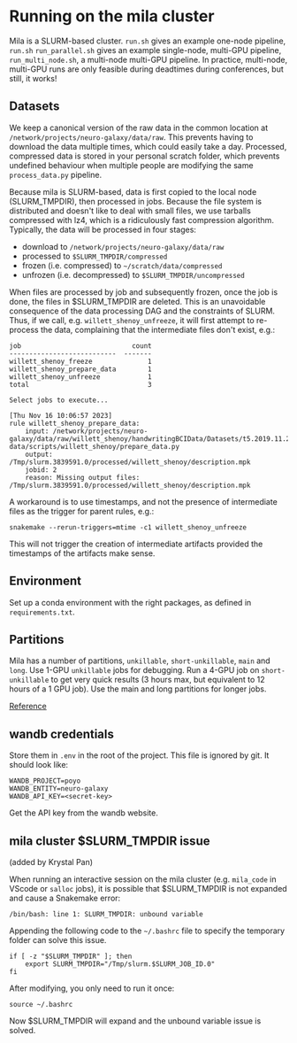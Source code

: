 # Running on the mila cluster

Mila is a SLURM-based cluster. `run.sh` gives an example one-node pipeline, `run.sh` 
`run_parallel.sh` gives an example single-node, multi-GPU pipeline, `run_multi_node.sh`, 
a multi-node multi-GPU pipeline. In practice, multi-node, multi-GPU runs are only 
feasible during deadtimes during conferences, but still, it works!

## Datasets

We keep a canonical version of the raw data in the common location at 
`/network/projects/neuro-galaxy/data/raw`. This prevents having to download the data 
multiple times, which could easily take a day. Processed, compressed data is stored in
your personal scratch folder, which prevents undefined behaviour when multiple people 
are modifying the same `process_data.py` pipeline.

Because mila is SLURM-based, data is first copied to the local node (SLURM_TMPDIR), 
then processed in jobs. Because the file system is distributed and doesn't like to deal 
with small files, we use tarballs compressed with lz4, which is a ridiculously fast 
compression algorithm. Typically, the data will be processed in four stages:

* download to `/network/projects/neuro-galaxy/data/raw`
* processed to `$SLURM_TMPDIR/compressed`
* frozen (i.e. compressed) to `~/scratch/data/compressed`
* unfrozen (i.e. decompressed) to `$SLURM_TMPDIR/uncompressed`

When files are processed by job and subsequently frozen, once the job is done, the files
in $SLURM_TMPDIR are deleted. This is an unavoidable consequence of the data processing 
DAG and the constraints of SLURM. Thus, if we call, e.g. `willett_shenoy_unfreeze`, it 
will first attempt to re-process the data, complaining that the intermediate files don't 
exist, e.g.:

```
job                            count
---------------------------  -------
willett_shenoy_freeze              1
willett_shenoy_prepare_data        1
willett_shenoy_unfreeze            1
total                              3

Select jobs to execute...

[Thu Nov 16 10:06:57 2023]
rule willett_shenoy_prepare_data:
    input: /network/projects/neuro-galaxy/data/raw/willett_shenoy/handwritingBCIData/Datasets/t5.2019.11.25/singleLetters.mat, data/scripts/willett_shenoy/prepare_data.py
    output: /Tmp/slurm.3839591.0/processed/willett_shenoy/description.mpk
    jobid: 2
    reason: Missing output files: /Tmp/slurm.3839591.0/processed/willett_shenoy/description.mpk
```

A workaround is to use timestamps, and not the presence of intermediate files as 
the trigger for parent rules, e.g.:

```
snakemake --rerun-triggers=mtime -c1 willett_shenoy_unfreeze
```

This will not trigger the creation of intermediate artifacts provided the timestamps of 
the artifacts make sense.

## Environment

Set up a conda environment with the right packages, as defined in `requirements.txt`.

## Partitions

Mila has a number of partitions, `unkillable`, `short-unkillable`, `main` and `long`. 
Use 1-GPU `unkillable` jobs for debugging. Run a 4-GPU job on `short-unkillable` to get 
very quick results (3 hours max, but equivalent to 12 hours of a 1 GPU job). Use the 
main and long partitions for longer jobs.

[Reference](https://docs.mila.quebec/Userguide.html#partitioning)

## wandb credentials

Store them in `.env` in the root of the project. This file is ignored by git. It should
look like:

```
WANDB_PROJECT=poyo
WANDB_ENTITY=neuro-galaxy
WANDB_API_KEY=<secret-key>
```

Get the API key from the wandb website.

## mila cluster $SLURM_TMPDIR issue
(added by Krystal Pan)

When running an interactive session on the mila cluster (e.g. `mila_code` in VScode or `salloc` jobs), it is possible that $SLURM_TMPDIR is not expanded and cause a Snakemake error:
```
/bin/bash: line 1: SLURM_TMPDIR: unbound variable
```

Appending the following code to the `~/.bashrc` file to specify the temporary folder can solve this issue.
```
if [ -z "$SLURM_TMPDIR" ]; then
    export SLURM_TMPDIR="/Tmp/slurm.$SLURM_JOB_ID.0"
fi
```

After modifying, you only need to run it once:
```
source ~/.bashrc
```

Now $SLURM_TMPDIR will expand and the unbound variable issue is solved.
